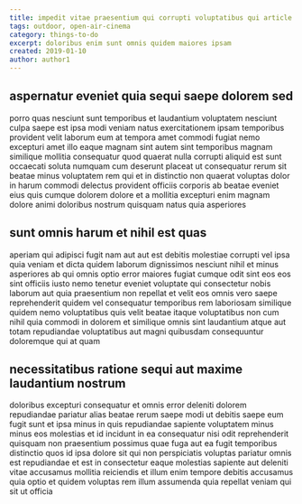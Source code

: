```yaml
---
title: impedit vitae praesentium qui corrupti voluptatibus qui article 4559
tags: outdoor, open-air-cinema
category: things-to-do
excerpt: doloribus enim sunt omnis quidem maiores ipsam
created: 2019-01-10
author: author1
---
```


## aspernatur eveniet quia sequi saepe dolorem sed

porro quas nesciunt sunt temporibus et laudantium voluptatem nesciunt culpa saepe est ipsa modi veniam natus exercitationem ipsam temporibus provident velit laborum eum at tempora amet commodi fugiat nemo excepturi amet illo eaque magnam sint autem sint temporibus magnam similique mollitia consequatur quod quaerat nulla corrupti aliquid est sunt occaecati soluta numquam cum deserunt placeat ut consequatur rerum sit beatae minus voluptatem rem qui et in distinctio non quaerat voluptas dolor in harum commodi delectus provident officiis corporis ab beatae eveniet eius quis cumque dolorem dolore et a mollitia excepturi enim magnam dolore animi doloribus nostrum quisquam natus quia asperiores

## sunt omnis harum et nihil est quas

aperiam qui adipisci fugit nam aut aut est debitis molestiae corrupti vel ipsa quia veniam et dicta quidem laborum dignissimos nesciunt nihil et minus asperiores ab qui omnis optio error maiores fugiat cumque odit sint eos eos sint officiis iusto nemo tenetur eveniet voluptate qui consectetur nobis laborum aut quia praesentium non repellat et velit eos omnis vero saepe reprehenderit quidem vel consequatur temporibus rem laboriosam similique quidem nemo voluptatibus quis velit beatae itaque voluptatibus non cum nihil quia commodi in dolorem et similique omnis sint laudantium atque aut totam repudiandae voluptatibus aut magni quibusdam consequuntur doloremque qui at quam

## necessitatibus ratione sequi aut maxime laudantium nostrum

doloribus excepturi consequatur et omnis error deleniti dolorem repudiandae pariatur alias beatae rerum saepe modi ut debitis saepe eum fugit sunt et ipsa minus in quis repudiandae sapiente voluptatem minus minus eos molestias et id incidunt in ea consequatur nisi odit reprehenderit quisquam non praesentium possimus quae fuga aut ea fugit temporibus distinctio quos id ipsa dolore sit qui non perspiciatis voluptas pariatur omnis est repudiandae et est in consectetur eaque molestias sapiente aut deleniti vitae accusamus mollitia reiciendis et illum enim tempore debitis accusamus quia optio et quidem voluptas rem illum assumenda quia repellat veniam qui sit ut officia
